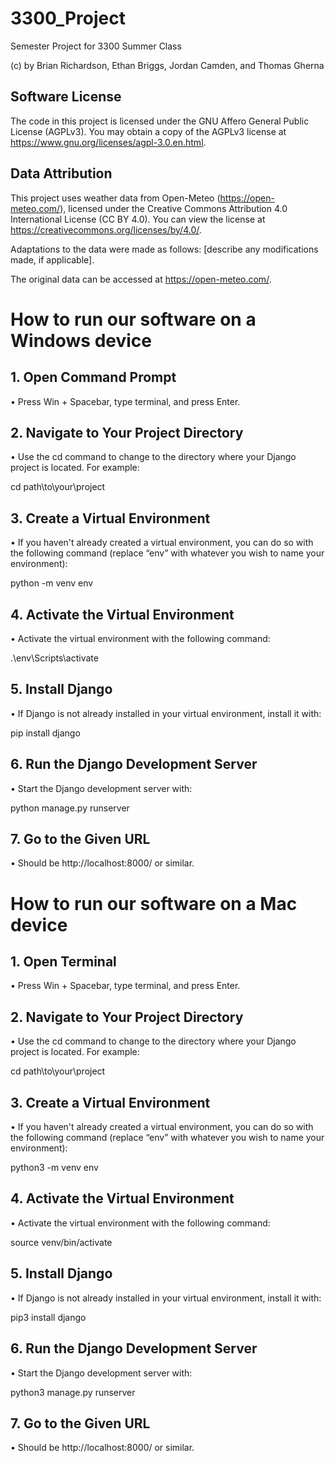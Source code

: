 # 3300_Project
Semester Project for 3300 Summer Class

(c) by Brian Richardson, Ethan Briggs, Jordan Camden, and Thomas Gherna

## Software License
The code in this project is licensed under the GNU Affero General Public License (AGPLv3). You may obtain a copy of the AGPLv3 license at <https://www.gnu.org/licenses/agpl-3.0.en.html>.

## Data Attribution
This project uses weather data from Open-Meteo (<https://open-meteo.com/>), licensed under the Creative Commons Attribution 4.0 International License (CC BY 4.0). You can view the license at <https://creativecommons.org/licenses/by/4.0/>. 

Adaptations to the data were made as follows: [describe any modifications made, if applicable].

The original data can be accessed at <https://open-meteo.com/>.

# How to run our software on a Windows device
## 1. Open Command Prompt
•	Press Win + Spacebar, type terminal, and press Enter.

## 2. Navigate to Your Project Directory
•	Use the cd command to change to the directory where your Django project is located. For example:

cd path\to\your\project

## 3. Create a Virtual Environment
•	If you haven't already created a virtual environment, you can do so with the following command (replace “env” with whatever you wish to name your environment):

python -m venv env

## 4. Activate the Virtual Environment
•	Activate the virtual environment with the following command:

.\env\Scripts\activate

## 5. Install Django
•	If Django is not already installed in your virtual environment, install it with:

pip install django

## 6. Run the Django Development Server
•	Start the Django development server with:

python manage.py runserver

## 7. Go to the Given URL
•	Should be http://localhost:8000/ or similar. 

# How to run our software on a Mac device
## 1. Open Terminal
•	Press Win + Spacebar, type terminal, and press Enter.

## 2. Navigate to Your Project Directory
•	Use the cd command to change to the directory where your Django project is located. For example:

cd path\to\your\project

## 3. Create a Virtual Environment
•	If you haven't already created a virtual environment, you can do so with the following command (replace “env” with whatever you wish to name your environment):

python3 -m venv env

## 4. Activate the Virtual Environment
•	Activate the virtual environment with the following command:

source venv/bin/activate

## 5. Install Django
•	If Django is not already installed in your virtual environment, install it with:

pip3 install django

## 6. Run the Django Development Server
•	Start the Django development server with:

python3 manage.py runserver

## 7. Go to the Given URL
•	Should be http://localhost:8000/ or similar. 

